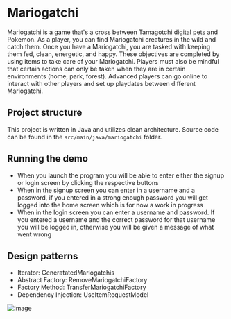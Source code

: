 # Mariogatchi

Mariogatchi is a game that's a cross between Tamagotchi digital pets and Pokemon. As a player, you can find Mariogatchi creatures in the wild and catch them. Once you have a Mariogatchi, you are tasked with keeping them fed, clean, energetic, and happy. These objectives are completed by using items to take care of your Mariogatchi. Players must also be mindful that certain actions can only be taken when they are in certain environments (home, park, forest). Advanced players can go online to interact with other players and set up playdates between different Mariogatchi.


## Project structure

This project is written in Java and utilizes clean architecture. Source code can be found in the `src/main/java/mariogatchi` folder. 

## Running the demo

- When you launch the program you will be able to enter either the signup or login screen by clicking the respective buttons
- When in the signup screen you can enter in a username and a password, if you entered in a strong enough password you will get logged into the home screen which is for now a work in progress
- When in the login screen you can enter a username and password. If you entered a username and the correct password for that username you will be logged in, otherwise you will be given a message of what went wrong

## Design patterns

- Iterator:  GeneratatedMariogatchis
- Abstract Factory: RemoveMariogatchiFactory
- Factory Method: TransferMariogatchiFactory
- Dependency Injection: UseItemRequestModel


![image](https://cdn.discordapp.com/attachments/1023992808857669734/1032519005975613451/DALLE_2022-10-20_01.00.30_-_Mario_tamagotchi.png)
